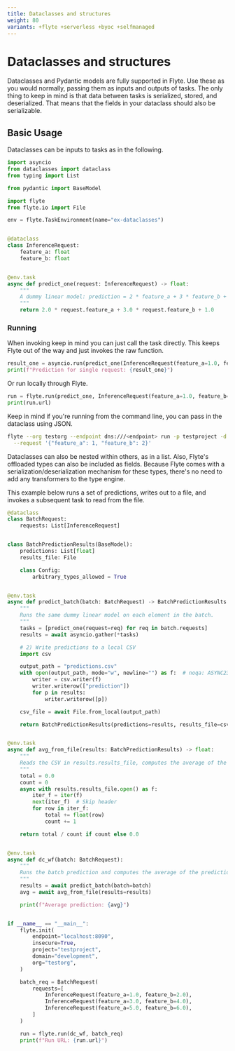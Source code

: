 ```yaml
---
title: Dataclasses and structures
weight: 80
variants: +flyte +serverless +byoc +selfmanaged
---
```


# Dataclasses and structures

Dataclasses and Pydantic models are fully supported in Flyte. Use these as you would normally, passing them as inputs and outputs of tasks.
The only thing to keep in mind is that data between tasks is serialized, stored, and deserialized. That means that the fields in your dataclass
should also be serializable.

## Basic Usage

Dataclasses can be inputs to tasks as in the following.

```python
import asyncio
from dataclasses import dataclass
from typing import List

from pydantic import BaseModel

import flyte
from flyte.io import File

env = flyte.TaskEnvironment(name="ex-dataclasses")


@dataclass
class InferenceRequest:
    feature_a: float
    feature_b: float


@env.task
async def predict_one(request: InferenceRequest) -> float:
    """
    A dummy linear model: prediction = 2 * feature_a + 3 * feature_b + bias(=1.0)
    """
    return 2.0 * request.feature_a + 3.0 * request.feature_b + 1.0

```

### Running

When invoking keep in mind you can just call the task directly. This keeps Flyte out of the way and just invokes the raw function.

```python
result_one = asyncio.run(predict_one(InferenceRequest(feature_a=1.0, feature_b=2.0)))
print(f"Prediction for single request: {result_one}")
```

Or run locally through Flyte.

```python
run = flyte.run(predict_one, InferenceRequest(feature_a=1.0, feature_b=2.0))
print(run.url)
```

Keep in mind if you're running from the command line, you can pass in the dataclass using JSON.

```bash
flyte --org testorg --endpoint dns:///<endpoint> run -p testproject -d development dataclass_example.py predict_one \
  --request '{"feature_a": 1, "feature_b": 2}'
```

Dataclasses can also be nested within others, as in a list.  Also, Flyte's offloaded types can also be included as fields. Because Flyte
comes with a serialization/deserialization mechanism for these types, there's no need to add any transformers to the type engine.

This example below runs a set of predictions, writes out to a file, and invokes a subsequent task to read from the file.

```python
@dataclass
class BatchRequest:
    requests: List[InferenceRequest]


class BatchPredictionResults(BaseModel):
    predictions: List[float]
    results_file: File

    class Config:
        arbitrary_types_allowed = True


@env.task
async def predict_batch(batch: BatchRequest) -> BatchPredictionResults:
    """
    Runs the same dummy linear model on each element in the batch.
    """
    tasks = [predict_one(request=req) for req in batch.requests]
    results = await asyncio.gather(*tasks)

    # 2) Write predictions to a local CSV
    import csv

    output_path = "predictions.csv"
    with open(output_path, mode="w", newline="") as f:  # noqa: ASYNC230
        writer = csv.writer(f)
        writer.writerow(["prediction"])
        for p in results:
            writer.writerow([p])

    csv_file = await File.from_local(output_path)

    return BatchPredictionResults(predictions=results, results_file=csv_file)


@env.task
async def avg_from_file(results: BatchPredictionResults) -> float:
    """
    Reads the CSV in results.results_file, computes the average of the 'prediction' column.
    """
    total = 0.0
    count = 0
    async with results.results_file.open() as f:
        iter_f = iter(f)
        next(iter_f)  # Skip header
        for row in iter_f:
            total += float(row)
            count += 1

    return total / count if count else 0.0


@env.task
async def dc_wf(batch: BatchRequest):
    """
    Runs the batch prediction and computes the average of the predictions.
    """
    results = await predict_batch(batch=batch)
    avg = await avg_from_file(results=results)

    print(f"Average prediction: {avg}")


if __name__ == "__main__":
    flyte.init(
        endpoint="localhost:8090",
        insecure=True,
        project="testproject",
        domain="development",
        org="testorg",
    )

    batch_req = BatchRequest(
        requests=[
            InferenceRequest(feature_a=1.0, feature_b=2.0),
            InferenceRequest(feature_a=3.0, feature_b=4.0),
            InferenceRequest(feature_a=5.0, feature_b=6.0),
        ]
    )

    run = flyte.run(dc_wf, batch_req)
    print(f"Run URL: {run.url}")
```


